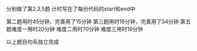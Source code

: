 分别做了第2,3,5题
计时写在了每份代码的start和end中

第二题用时45分钟，完善用了15分钟
第三题用时16分钟，完善用了34分钟
第五题难度一用时20分钟
     难度二用时70分钟
     难度三用时19分钟
     
以上题目均系独立完成